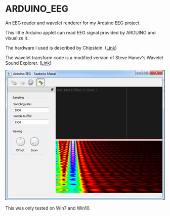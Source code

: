 # ARDUINO_EEG
An EEG reader and wavelet renderer for my Arduino EEG project.

This little Arduino applet can read EEG signal provided by ARDUINO and visualize it.

The hardware I used is described by Chipstein. (<a href="https://sites.google.com/site/chipstein/home-page/eeg-with-an-arduino">Link</a>)

The wavelet transform code is a modified version of Steve Hanov's Wavelet Sound Explorer. (<a href="http://stevehanov.ca/wavelet/">Link</a>)

<img src="https://github.com/raggedgenes/ARDUINO_EEG/blob/master/screenshot.png" />

This was only tested on Win7 and Win10.

